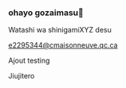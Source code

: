 ### ohayo gozaimasu👋 

Watashi wa shinigamiXYZ desu

e2295344@cmaisonneuve.qc.ca

Ajout testing

Jiujitero